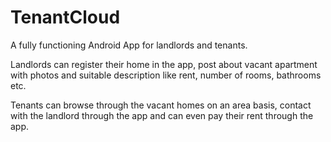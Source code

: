 # TenantCloud

A fully functioning Android App for landlords and tenants.  

Landlords can register their home in the app, post about vacant apartment with photos and suitable description like rent, number of rooms, bathrooms etc.

Tenants can browse through the vacant homes on an area basis, contact with the landlord through the app and can even pay their rent through the app.